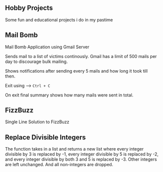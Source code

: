 Hobby Projects
--------------

Some fun and educational projects i do in my pastime


Mail Bomb
--------- 

Mail Bomb Application using Gmail Server

Sends mail to a list of victims continously.  Gmail has a limit of 500
mails per day to discourage bulk mailing.

Shows notifications after sending every 5 mails and how long it took
till then.

Exit using --> `Ctrl + C`

On exit final summary shows how many mails were sent in total.


FizzBuzz
--------

Single Line Solution to FizzBuzz


Replace Divisible Integers
--------------------------

The function takes in a list and returns a new list where every
integer divisible by 3 is replaced by -1, every integer divisible by 5
is replaced by -2, and every integer divisible by both 3 and 5 is
replaced by -3. Other integers are left unchanged. And all
non-integers are dropped.
